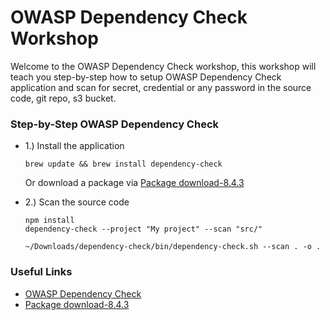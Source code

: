 # OWASP Dependency Check Workshop

Welcome to the OWASP Dependency Check workshop, this workshop will teach you step-by-step how to setup OWASP Dependency
Check application
and scan for secret, credential or any password in the source code, git repo, s3 bucket.

### Step-by-Step OWASP Dependency Check

- 1.) Install the application
  ```shell
  brew update && brew install dependency-check
  ```
  Or download a package via [Package download-8.4.3](https://github.com/jeremylong/DependencyCheck/releases/tag/v8.4.3)


- 2.) Scan the source code
  ```shell
  npm install
  dependency-check --project "My project" --scan "src/"
  
  ~/Downloads/dependency-check/bin/dependency-check.sh --scan . -o .
  ```

### Useful Links

- [OWASP Dependency Check](https://owasp.org/www-project-dependency-check/)
- [Package download-8.4.3](https://github.com/jeremylong/DependencyCheck/releases/tag/v8.4.3)
